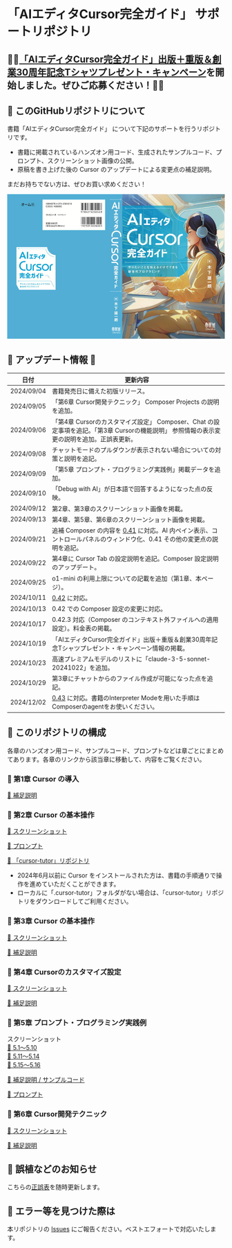 # 「AIエディタCursor完全ガイド」 サポートリポジトリ

## 🌟🌟[「AIエディタCursor完全ガイド」出版＋重版＆創業30周年記念Tシャツプレゼント・キャンペーン](https://www.key-planning.co.jp/30th_anniversary_tshirt/ )を開始しました。ぜひご応募ください！🌟🌟

## 📕 このGitHubリポジトリについて

書籍「AIエディタCursor完全ガイド」 について下記のサポートを行うリポジトリです。

- 書籍に掲載されているハンズオン用コード、生成されたサンプルコード、プロンプト、スクリーンショット画像の公開。
- 原稿を書き上げた後の Cursor のアップデートによる変更点の補足説明。

まだお持ちでない方は、ぜひお買い求めください！

[![AIエディタCursor完全ガイド](images/cover_cursor_boook.jpg)](https://amzn.to/4c2tjdt)

## 🌟 アップデート情報 🌟

| 日付       | 更新内容                                                                                                                                                                                                                                                   |
| ---------- | ---------------------------------------------------------------------------------------------------------------------------------------------------------------------------------------------------------------------------------------------------------- |
| 2024/09/04 | 書籍発売日に備えた初版リリース。                                                                                                                                                                                                                           |
| 2024/09/05 | 「第6章 Cursor開発テクニック」 Composer Projects の説明を追加。                                                                                                                                                                                            |
| 2024/09/06 | 「第4章 Cursorのカスタマイズ設定」 Composer、Chat の設定事項を追記。「第3章 Cursorの機能説明」 参照情報の表示変更の説明を追加。正誤表更新。                                                                                                                |
| 2024/09/08 | チャットモードのプルダウンが表示されない場合についての対策と説明を追記。                                                                                                                                                                                   |
| 2024/09/09 | 「第5章 プロンプト・プログラミング実践例」掲載データを追加。                                                                                                                                                                                               |
| 2024/09/10 | 「Debug with AI」が日本語で回答するようになった点の反映。                                                                                                                                                                                                  |
| 2024/09/12 | 第2章、第3章のスクリーンショット画像を掲載。                                                                                                                                                                                                               |
| 2024/09/13 | 第4章、第5章、第6章のスクリーンショット画像を掲載。                                                                                                                                                                                                        |
| 2024/09/21 | 追補 Composer の内容を [0.41](https://changelog.cursor.com/?nightly=true#041---cursor-tab-python-auto-import-composer-improvements-remote-ssh-to-mac-support) に対応。AI 内ペイン表示、コントロールパネルのウィンドウ化、0.41 その他の変更点の説明を追記。 |
| 2024/09/22 | 第4章に Cursor Tab の設定説明を追記。Composer 設定説明のアップデート。                                                                                                                                                                                     |
| 2024/09/25 | o1-mini の利用上限についての記載を追加（第1章、本ページ）。                                                                                                                                                                                                |
| 2024/10/11 | [0.42](https://changelog.cursor.com/?nightly=true#042---composer-history-lint-errors-vs-code-1931) に対応。                                                                                                                                                |
| 2024/10/13 | 0.42 での Composer 設定の変更に対応。                                                                                                                                                                                                                      |
| 2024/10/17 | 0.42.3 対応（Composer のコンテキスト外ファイルへの適用設定）。料金表の掲載。                                                                                                                                                                               |
| 2024/10/19 | 「AIエディタCursor完全ガイド」出版＋重版＆創業30周年記念Tシャツプレゼント・キャンペーン情報の掲載。                                                                                                                                                        |
| 2024/10/23 | 高速プレミアムモデルのリストに「claude-3-5-sonnet-20241022」を追加。                                                                                                                                                                                       |
| 2024/10/29 | 第3章にチャットからのファイル作成が可能になった点を追記。                                                                                                                                                                                                  |
| 2024/12/02 | [0.43](https://changelog.cursor.com/?nightly=true#043---new-composer-ui-agent-commit-messages) に対応。書籍のInterpreter Modeを用いた手順はComposerのagentをお使いください。                                                                               |


## 📕 このリポジトリの構成

各章のハンズオン用コード、サンプルコード、プロンプトなどは章ごとにまとめてあります。各章のリンクから該当章に移動して、内容をご覧ください。

### 📘 第1章 Cursor の導入

[🔗 補足説明](chapter1/README.md)

### 📘 第2章 Cursor の基本操作

[🔗 スクリーンショット](chapter2/SCREENSHOT.md)

[🔗 プロンプト](chapter2/PROMPT.md)

[🔗 「cursor-tutor」リポジトリ](https://github.com/kinopeee/cursor-tutor/)

- 2024年6月以前に Cursor をインストールされた方は、書籍の手順通りで操作を進めていただくことができます。
- ローカルに「.cursor-tutor」フォルダがない場合は、「cursor-tutor」リポジトリをダウンロードしてご利用ください。

### 📘 第3章 Cursor の基本操作

[🔗 スクリーンショット](chapter3/SCREENSHOT.md)

[🔗 補足説明](chapter3/README.md)

### 📘 第4章 Cursorのカスタマイズ設定

[🔗 スクリーンショット](chapter4/SCREENSHOT.md)

[🔗 補足説明](chapter4/README.md)

### 📘 第5章 プロンプト・プログラミング実践例

スクリーンショット  
[🔗 5.1〜5.10](chapter5/SCREENSHOT1.md)   
[🔗 5.11〜5.14](chapter5/SCREENSHOT2.md)  
[🔗 5.15〜5.16](chapter5/SCREENSHOT3.md)

[🔗 補足説明 / サンプルコード](chapter5/README.md)

[🔗 プロンプト](chapter5/PROMPT.md)

### 📘 第6章 Cursor開発テクニック

[🔗 スクリーンショット](chapter6/SCREENSHOT.md)

[🔗 補足説明](chapter6/README.md)

## 📕 誤植などのお知らせ

こちらの[正誤表](errata.md)を随時更新します。

## 📕 エラー等を見つけた際は

本リポジトリの [Issues](https://github.com/kinopeee/cursor-perfect-guide/issues) にご報告ください。ベストエフォートで対応いたします。
